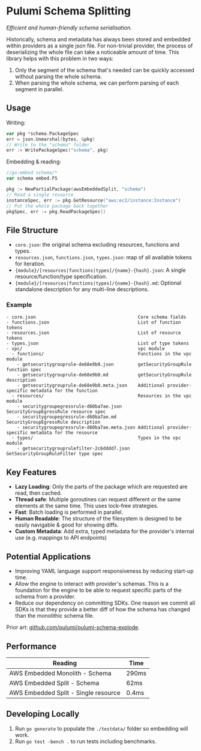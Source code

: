# Pulumi Schema Splitting

_Efficient and human-friendly schema serialisation._

Historically, schema and metadata has always been stored and embedded within providers as a single json file. For non-trivial provider, the process of deserializing the whole file can take a noticeable amount of time. This library helps with this problem in two ways:

1. Only the segment of the schema that's needed can be quickly accessed without parsing the whole schema.
2. When parsing the whole schema, we can perform parsing of each segment in parallel.

## Usage

Writing:

```go
var pkg *schema.PackageSpec
err = json.Unmarshal(bytes, &pkg)
// Write to the "schema" folder
err := WritePackageSpec("schema", pkg)
```

Embedding & reading:

```go
//go:embed schema/*
var schema embed.FS

pkg := NewPartialPackage(awsEmbeddedSplit, "schema")
// Read a single resource
instanceSpec, err := pkg.GetResource("aws:ec2/instance:Instance")
// Put the whole package back together
pkgSpec, err := pkg.ReadPackageSpec()
```

## File Structure

- `core.json`: the original schema excluding resources, functions and types.
- `resources.json`, `functions.json`, `types.json`: map of all available tokens for iteration.
- `{module}/[resources|functions|types]/{name}-{hash}.json`: A single resource/function/type specification.
- `{module}/[resources|functions|types]/{name}-{hash}.md`: Optional standalone description for any multi-line descriptions.

### Example

```
- core.json                                      Core schema fields
- functions.json                                 List of function tokens
- resources.json                                 List of resource tokens
- types.json                                     List of type tokens
- vpc/                                           vpc module
  - functions/                                   Functions in the vpc module
    - getsecuritygrouprule-de68e9b0.json         getSecurityGroupRule function spec
    - getsecuritygrouprule-de68e9b0.md           getSecurityGroupRule description
    - getsecuritygrouprule-de68e9b0.meta.json    Additional provider-specific metadata for the function
  - resources/                                   Resources in the vpc module
    - securitygroupegressrule-d60ba7ae.json      SecurityGroupEgressRule resource spec
    - securitygroupegressrule-d60ba7ae.md        SecurityGroupEgressRule description
    - securitygroupegressrule-d60ba7ae.meta.json Additional provider-specific metadata for the resource
  - types/                                       Types in the vpc module
    - getsecuritygrouprulefilter-2c6dddd7.json   GetSecurityGroupRuleFilter type spec
```

## Key Features

- **Lazy Loading**: Only the parts of the package which are requested are read, then cached.
- **Thread safe**: Multiple goroutines can request different or the same elements at the same time. This uses lock-free strategies.
- **Fast**: Batch loading is performed in parallel.
- **Human Readable**: The structure of the filesystem is designed to be easily navigable & good for showing diffs.
- **Custom Metadata**: Add extra, typed metadata for the provider's internal use (e.g. mappings to API endpoints)

## Potential Applications

- Improving YAML language support responsiveness by reducing start-up time.
- Allow the engine to interact with provider's schemas. This is a foundation for the engine to be able to request specific parts of the schema from a provider.
- Reduce our dependency on committing SDKs. One reason we commit all SDKs is that they provide a better diff of how the schema has changed than the monolithic schema file.

Prior art: [github.com/pulumi/pulumi-schema-explode](https://github.com/pulumi/pulumi-schema-explode).

## Performance

| Reading | Time |
| -- | -- |
| AWS Embedded Monolith - Schema | 290ms |
| AWS Embedded Split - Schema | 62ms |
| AWS Embedded Split - Single resource | 0.4ms |

## Developing Locally

1. Run `go generate` to populate the `./testdata/` folder so embedding will work.
2. Run `go test -bench .` to run tests including benchmarks.
